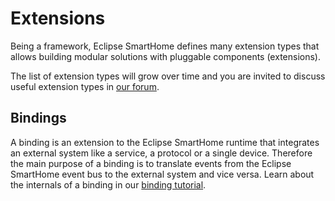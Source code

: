 # Extensions

Being a framework, Eclipse SmartHome defines many extension types that allows building modular solutions with pluggable components (extensions). 

The list of extension types will grow over time and you are invited to discuss useful extension types in [our forum](http://eclipse.org/forums/eclipse.smarthome).

## Bindings

A binding is an extension to the Eclipse SmartHome runtime that integrates an external system like a service, a protocol or a single device. Therefore the main purpose of a binding is to translate events from the Eclipse SmartHome event bus to the external system and vice versa. Learn about the internals of a binding in our [binding tutorial](../howtos/bindings.md).
